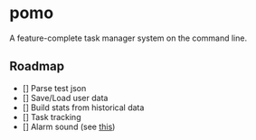 # pomo

A feature-complete task manager system on the command line.

## Roadmap

- [] Parse test json
- [] Save/Load user data
- [] Build stats from historical data
- [] Task tracking
- [] Alarm sound (see [this](https://users.rust-lang.org/t/simplest-audio-crate-for-total-beginner/45832/3))
